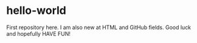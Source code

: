 hello-world
===========

First repository here.
I am also new at HTML and GitHub fields.
Good luck and hopefully HAVE FUN!

